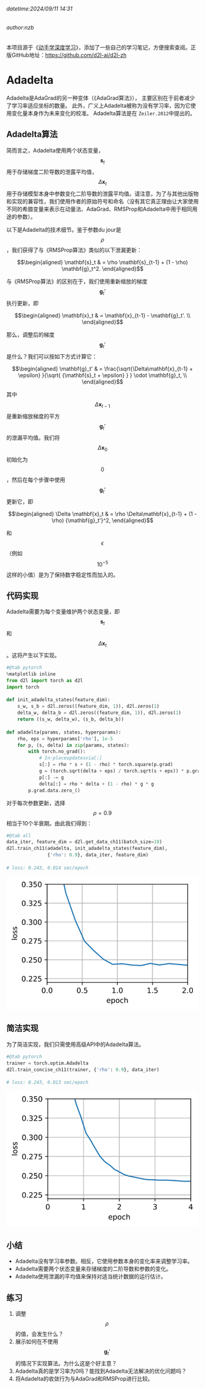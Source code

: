 ###### datetime:2024/09/11 14:31

###### author:nzb

本项目源于《[动手学深度学习](https://github.com/d2l-ai/d2l-zh)》，添加了一些自己的学习笔记，方便搜索查阅。正版GitHub地址：https://github.com/d2l-ai/d2l-zh

# Adadelta

Adadelta是AdaGrad的另一种变体（《AdaGrad算法》），
主要区别在于前者减少了学习率适应坐标的数量。
此外，广义上Adadelta被称为没有学习率，因为它使用变化量本身作为未来变化的校准。
Adadelta算法是在 `Zeiler.2012`中提出的。

## Adadelta算法

简而言之，Adadelta使用两个状态变量，$$\mathbf{s}_t$$用于存储梯度二阶导数的泄露平均值，$$\Delta\mathbf{x}_t$$用于存储模型本身中参数变化二阶导数的泄露平均值。请注意，为了与其他出版物和实现的兼容性，我们使用作者的原始符号和命名（没有其它真正理由让大家使用不同的希腊变量来表示在动量法、AdaGrad、RMSProp和Adadelta中用于相同用途的参数）。

以下是Adadelta的技术细节。鉴于参数du jour是$$\rho$$，我们获得了与《RMSProp算法》类似的以下泄漏更新：

$$\begin{aligned}
    \mathbf{s}_t & = \rho \mathbf{s}_{t-1} + (1 - \rho) \mathbf{g}_t^2.
\end{aligned}$$

与《RMSProp算法》的区别在于，我们使用重新缩放的梯度$$\mathbf{g}_t'$$执行更新，即

$$\begin{aligned}
    \mathbf{x}_t  & = \mathbf{x}_{t-1} - \mathbf{g}_t'. \\
\end{aligned}$$

那么，调整后的梯度$$\mathbf{g}_t'$$是什么？我们可以按如下方式计算它：

$$\begin{aligned}
    \mathbf{g}_t' & = \frac{\sqrt{\Delta\mathbf{x}_{t-1} + \epsilon} }{\sqrt{ {\mathbf{s}_t + \epsilon} } } \odot \mathbf{g}_t, \\
\end{aligned}$$

其中$$\Delta \mathbf{x}_{t-1}$$是重新缩放梯度的平方$$\mathbf{g}_t'$$的泄漏平均值。我们将$$\Delta \mathbf{x}_{0}$$初始化为$$0$$，然后在每个步骤中使用$$\mathbf{g}_t'$$更新它，即

$$\begin{aligned}
    \Delta \mathbf{x}_t & = \rho \Delta\mathbf{x}_{t-1} + (1 - \rho) {\mathbf{g}_t'}^2,
\end{aligned}$$

和$$\epsilon$$（例如$$10^{-5}$$这样的小值）是为了保持数字稳定性而加入的。

## 代码实现

Adadelta需要为每个变量维护两个状态变量，即$$\mathbf{s}_t$$和$$\Delta\mathbf{x}_t$$。这将产生以下实现。

```python
#@tab pytorch
%matplotlib inline
from d2l import torch as d2l
import torch

def init_adadelta_states(feature_dim):
    s_w, s_b = d2l.zeros((feature_dim, 1)), d2l.zeros(1)
    delta_w, delta_b = d2l.zeros((feature_dim, 1)), d2l.zeros(1)
    return ((s_w, delta_w), (s_b, delta_b))

def adadelta(params, states, hyperparams):
    rho, eps = hyperparams['rho'], 1e-5
    for p, (s, delta) in zip(params, states):
        with torch.no_grad():
            # In-placeupdatesvia[:]
            s[:] = rho * s + (1 - rho) * torch.square(p.grad)
            g = (torch.sqrt(delta + eps) / torch.sqrt(s + eps)) * p.grad
            p[:] -= g
            delta[:] = rho * delta + (1 - rho) * g * g
        p.grad.data.zero_()
```

对于每次参数更新，选择$$\rho = 0.9$$相当于10个半衰期。由此我们得到：

```python
#@tab all
data_iter, feature_dim = d2l.get_data_ch11(batch_size=10)
d2l.train_ch11(adadelta, init_adadelta_states(feature_dim),
               {'rho': 0.9}, data_iter, feature_dim)

# loss: 0.243, 0.014 sec/epoch
```

![](../img/output_adadelta_0b41cb_21_1.svg)


## 简洁实现

为了简洁实现，我们只需使用高级API中的Adadelta算法。

```python
#@tab pytorch
trainer = torch.optim.Adadelta
d2l.train_concise_ch11(trainer, {'rho': 0.9}, data_iter)

# loss: 0.243, 0.013 sec/epoch
```

![](../img/output_adadelta_0b41cb_36_1.svg)

## 小结

* Adadelta没有学习率参数。相反，它使用参数本身的变化率来调整学习率。
* Adadelta需要两个状态变量来存储梯度的二阶导数和参数的变化。
* Adadelta使用泄漏的平均值来保持对适当统计数据的运行估计。

## 练习

1. 调整$$\rho$$的值，会发生什么？
1. 展示如何在不使用$$\mathbf{g}_t'$$的情况下实现算法。为什么这是个好主意？
1. Adadelta真的是学习率为0吗？能找到Adadelta无法解决的优化问题吗？
1. 将Adadelta的收敛行为与AdaGrad和RMSProp进行比较。